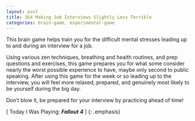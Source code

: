 ```yaml
---
layout: post
title: 364 Making Job Interviews Slightly Less Terrible
categories: brain-game, experimental-game
---
```

This brain game helps train you for the difficult mental stresses leading up to and during an interview for a job.

Using various zen techniques, breathing and health routines, and prep questions and exercises, this game prepares you for what some consider nearly the worst possible experience to have, maybe only second to public speaking.  After using this game for the week or so leading up to the interview, you will feel more relaxed, prepared, and genuinely most likely to be yourself during the big day.

Don’t blow it, be prepared for your interview by practicing ahead of time!

[ Today I Was Playing: ***Fallout 4*** ]
{: .emphasis}